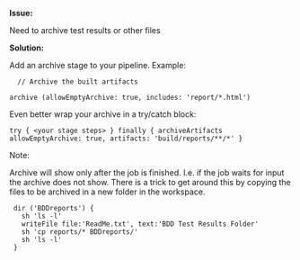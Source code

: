**Issue:**

Need to archive test results or other files

**Solution:**

Add an archive stage to your pipeline.
Example:

`  // Archive the built artifacts`

  `archive (allowEmptyArchive: true, includes: 'report/*.html')`

Even better wrap your archive in a try/catch block:

`try {
  <your stage steps>
} finally {
  archiveArtifacts allowEmptyArchive: true, artifacts: 'build/reports/**/*'
}`


Note: 

Archive will show only after the job is finished. I.e. if the job waits for input the archive does not show.
There is a trick to get around this by copying the files to be archived in a new folder in the workspace.

	 dir ('BDDreports') {
	   sh 'ls -l'
	   writeFile file:'ReadMe.txt', text:'BDD Test Results Folder'
	   sh 'cp reports/* BDDreports/'
	   sh 'ls -l'
	 }


